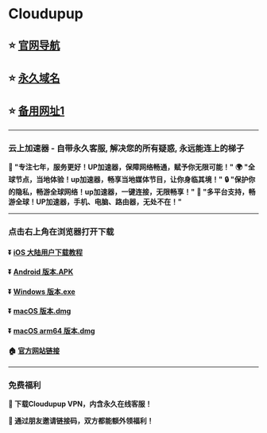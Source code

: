 # Cloudupup

## :star: [官网导航](https://cloudupup.net/)
## :star: [永久域名](https://up04.cloudupup14.com)
## :star: [备用网址1](https://cloudupup01.cc)

---

### 云上加速器 - 自带永久客服, 解决您的所有疑惑, 永远能连上的梯子

**:man: "专注七年，服务更好！UP加速器，保障网络畅通，赋予你无限可能！"**
**:earth_africa: "全球节点，当地体验！up加速器，畅享当地媒体节目，让你身临其境！"**
**:lock: "保护你的隐私，畅游全球网络！up加速器，一键连接，无限畅享！"**
**:rocket: "多平台支持，畅游全球！UP加速器，手机、电脑、路由器，无处不在！"**

---
### 点击右上角在浏览器打开下载
#### :arrow_double_down: [iOS 大陆用户下载教程](https://help.cloudupup.net/ios/Shadowrocket.html)
#### :arrow_double_down: [Android 版本.APK](https://upup.dolink.live/az/upup_128010_2025_01_26.apk)
#### :arrow_double_down: [Windows 版本.exe](https://upup.dolink.live/win/cloudupup.vortex.zip)
#### :arrow_double_down: [macOS 版本.dmg](https://www.lanzour.com/ins7s2w1bcaj)
#### :arrow_double_down: [macOS arm64 版本.dmg](https://www.lanzour.com/ins7s2w1bcaj)

#### :house: [官方网站链接](https://cloudupup.net/)
---
### 免费福利
**:gift: 下载Cloudupup VPN，内含永久在线客服！**

**:gift: 通过朋友邀请链接码，双方都能额外领福利！**

